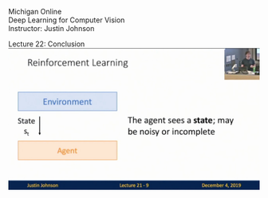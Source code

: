 Michigan Online  
Deep Learning for Computer Vision  
Instructor: Justin Johnson  

Lecture 22: Conclusion
<img src='static/21-9.png' width='600'> 
